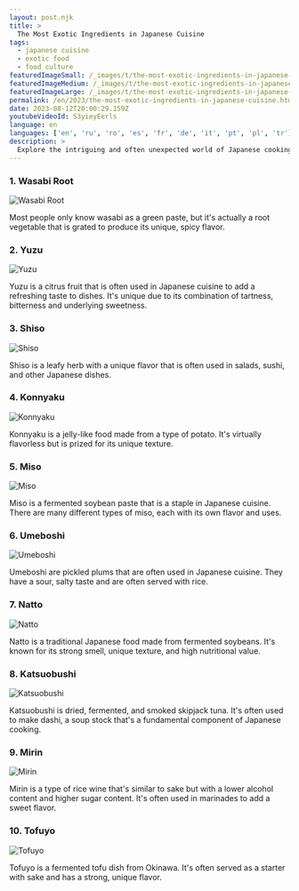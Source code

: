 ```yaml
---
layout: post.njk
title: >
  The Most Exotic Ingredients in Japanese Cuisine
tags:
  - japanese cuisine
  - exotic food
  - food culture
featuredImageSmall: /_images/t/the-most-exotic-ingredients-in-japanese-cuisine-cover-en-small.webp
featuredImageMedium: /_images/t/the-most-exotic-ingredients-in-japanese-cuisine-cover-en-medium.webp
featuredImageLarge: /_images/t/the-most-exotic-ingredients-in-japanese-cuisine-cover-en-large.webp
permalink: /en/2023/the-most-exotic-ingredients-in-japanese-cuisine.html
date: 2023-08-12T20:00:29.159Z
youtubeVideoId: S3yieyEerls
language: en
languages: ['en', 'ru', 'ro', 'es', 'fr', 'de', 'it', 'pt', 'pl', 'tr']
description: >
  Explore the intriguing and often unexpected world of Japanese cooking. Discover the most exotic ingredients found in authentic Japanese cuisine that are unfamiliar to the Western palate.
---
```


### 1. Wasabi Root

![Wasabi Root](/_images/7/7e7ce4c26c3d93b505b1708b295b7578-medium.webp)

Most people only know wasabi as a green paste, but it's actually a root vegetable that is grated to produce its unique, spicy flavor.

### 2. Yuzu

![Yuzu](/_images/b/b9186236c7af894d6094d9e6082e0a95-medium.webp)

Yuzu is a citrus fruit that is often used in Japanese cuisine to add a refreshing taste to dishes. It's unique due to its combination of tartness, bitterness and underlying sweetness.

### 3. Shiso

![Shiso](/_images/5/55c1d55b375cacbd02291e86417476c6-medium.webp)

Shiso is a leafy herb with a unique flavor that is often used in salads, sushi, and other Japanese dishes.

### 4. Konnyaku

![Konnyaku](/_images/a/ade60c573ceb62105ae10e1db6622222-medium.webp)

Konnyaku is a jelly-like food made from a type of potato. It's virtually flavorless but is prized for its unique texture.

### 5. Miso

![Miso](/_images/e/e39eaf9b883a96dec104d285290e0031-medium.webp)

Miso is a fermented soybean paste that is a staple in Japanese cuisine. There are many different types of miso, each with its own flavor and uses.

### 6. Umeboshi

![Umeboshi](/_images/9/919dcb92f6de87721d2b0318d331b42f-medium.webp)

Umeboshi are pickled plums that are often used in Japanese cuisine. They have a sour, salty taste and are often served with rice.

### 7. Natto

![Natto](/_images/e/e04988a4cbce62b6685f25f5d3153379-medium.webp)

Natto is a traditional Japanese food made from fermented soybeans. It's known for its strong smell, unique texture, and high nutritional value.

### 8. Katsuobushi

![Katsuobushi](/_images/5/5d0ea606f89306543e13d3bdd1284102-medium.webp)

Katsuobushi is dried, fermented, and smoked skipjack tuna. It's often used to make dashi, a soup stock that's a fundamental component of Japanese cooking.

### 9. Mirin

![Mirin](/_images/4/4413da9ee8220edb4f101a9cc0a2798b-medium.webp)

Mirin is a type of rice wine that's similar to sake but with a lower alcohol content and higher sugar content. It's often used in marinades to add a sweet flavor.

### 10. Tofuyo

![Tofuyo](/_images/e/e741146860f60d1a0c0d883365e7668e-medium.webp)

Tofuyo is a fermented tofu dish from Okinawa. It's often served as a starter with sake and has a strong, unique flavor.

